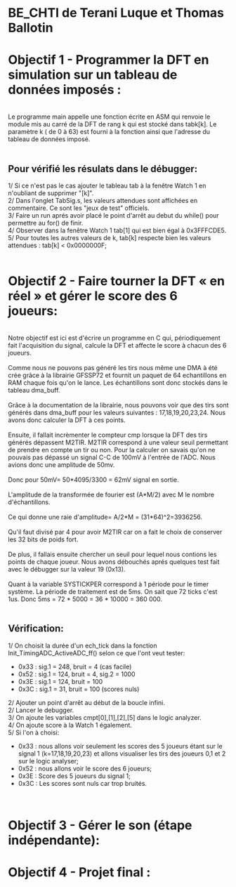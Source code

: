 # BE_CHTI de Terani Luque et Thomas Ballotin

<h1>Objectif 1 - Programmer la DFT en simulation sur un tableau de données imposés : <br></h1>
<br>
Le programme main appelle une fonction écrite en ASM qui renvoie le module mis au carré de la DFT de rang k qui est stocké dans tabk[k]. Le paramètre k ( de 0 à 63) est fourni à la fonction ainsi que l'adresse du tableau de données imposé.<br>
<br>
<h2>Pour vérifié les résulats dans le débugger:<br></h2>
1/ Si ce n'est pas le cas ajouter le tableau tab à la fenêtre Watch 1 en n'oubliant de supprimer "[k]". <br>
2/ Dans l'onglet TabSig.s, les valeurs attendues sont affichées en commentaire. Ce sont les "jeux de test" officiels.<br> 
3/ Faire un run aprés avoir placé le point d'arrêt au debut du while() pour permettre au for() de finir. <br>
4/ Observer dans la fenêtre Watch 1 tab[1] qui est bien égal à 0x3FFFCDE5. <br>
5/ Pour toutes les autres valeurs de k, tab[k] respecte bien les valeurs attendues : tab[k] < 0x0000000F;<br>
<br>
<h1>Objectif 2 -  Faire tourner la DFT « en réel » et gérer le score des 6 joueurs:<br></h1>
<br>
Notre objectif est ici est d'écrire un programme en C qui, périodiquement fait l'acquisition du signal, calcule la DFT et affecte le score à chacun des 6 joueurs.<br>
<br>
Comme nous ne pouvons pas généré les tirs nous même une DMA à été crée grâce à la librairie GFSSP72 et fournit un paquet de 64 echantillons en RAM chaque fois qu'on le lance. Les échantillons sont donc stockés dans le tableau dma_buff.<br>
<br>
Grâce à la documentation de la librairie, nous pouvons voir que des tirs sont générés dans dma_buff pour les valeurs suivantes : 17,18,19,20,23,24. Nous avons donc calculer la DFT à ces points.<br>
<br>
Ensuite, il fallait incrèmenter le compteur cmp lorsque la DFT des tirs générés dépassent M2TIR. M2TIR correspond à une valeur seuil permettant de prendre en compte un tir ou non. Pour la calculer on savais qu'on ne pouvais pas dépassé un signal C-C de 100mV à l'entrée de l'ADC. Nous avions donc une amplitude de 50mv.<br>
<br>
Donc pour 50mV= 50*4095/3300 = 62mV signal en sortie.<br>
<br>
L'amplitude de la transformée de fourier est (A*M/2) avec M le nombre d'échantillons.<br>
<br>
Ce qui donne une raie d'amplitude= A/2*M = (31*64)^2=3936256.<br>
<br>
Qu'il faut divisé par 4 pour avoir M2TIR car on a fait le choix de conserver les 32 bits de poids fort.<br>
<br>
De plus, il fallais ensuite chercher un seuil pour lequel nous contions les points de chaque joueur. Nous avons débouchés aprés quelques test fait avec le débugger sur la valeur 19 (0x13).<br>
<br>
Quant à la variable SYSTICKPER correspond à 1 période pour le timer système. La période de traitement est de 5ms. On sait que 72 ticks c'est 1us. Donc 5ms = 72 * 5000 = 36 * 10000 = 360 000.<br>
<br>
<h2>Vérification:<br></h2>
1/ On choisit la durée d'un ech_tick dans la fonction Init_TimingADC_ActiveADC_ff() selon ce que l'ont veut tester:
<ul>
  <li>0x33 : sig.1 = 248, bruit = 4 (cas facile)</li>
  <li>0x52 : sig.1 = 124, bruit = 4, sig.2 = 1000</li>
  <li>0x3E : sig.1 = 124, bruit = 100</li>
  <li>0x3C : sig.1 =  31, bruit = 100 (scores nuls)</li>
 </ul>
2/ Ajouter un point d'arrêt au début de la boucle infini.<br>
2/ Lancer le debugger.<br>
3/ On ajoute les variables cmpt[0],[1],[2],[5] dans le logic analyzer.<br>
4/ On ajoute score à la Watch 1 également.<br>
5/ Si l'on à choisi: 
<ul>
  <li>0x33 : nous allons voir seulement les scores des 5 joueurs étant sur le signal 1 (k=17,18,19,20,23) et allons visualiser les tirs des joueurs 0,1 et 2 sur le logic analyser; </li>
  <li>0x52 : nous allons voir le score des 6 joueurs;</li>
  <li>0x3E : Score des 5 joueurs du signal 1;</li>
  <li>0x3C : Les scores sont nuls car trop bruités.</li>
 </ul><br>
 
<h1>Objectif 3 - Gérer le son (étape indépendante):<br></h1>

<h1>Objectif 4 - Projet final :<br></h1>


